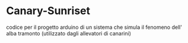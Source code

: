 # Canary-Sunriset
codice per il progetto arduino di un sistema che simula il fenomeno dell' alba tramonto (utilizzato dagli allevatori di canarini)
